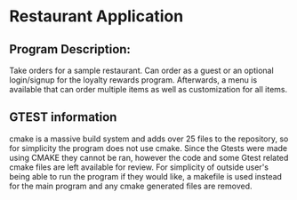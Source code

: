 # Restaurant Application 
## Program Description: 
Take orders for a sample restaurant. Can order as a guest or an optional login/signup for 
the loyalty rewards program. Afterwards, a menu is available that can order multiple items as well as
customization for all items.

## GTEST information
cmake is a massive build system and adds over 25 files to the repository, so for simplicity the program does not use cmake.
Since the Gtests were made using CMAKE they cannot be ran, however the code and some Gtest related cmake files are left available for review. 
For simplicity of outside user's being able to run the program if they would like, a makefile is used instead for the main program and any
cmake generated files are removed.
